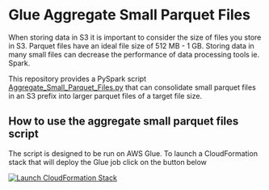# Glue Aggregate Small Parquet Files

When storing data in S3 it is important to consider the size of files you store in S3. Parquet files have an ideal file size of 512 MB - 1 GB. Storing data in many small files can decrease the performance of data processing tools ie. Spark. 

This repository provides a PySpark script [Aggregate_Small_Parquet_Files.py](https://github.com/ev2900/Glue_Aggregate_Small_Files/blob/main/Aggregate_Small_Parquet_Files.py)  that can consolidate small parquet files in an S3 prefix into larger parquet files of a target file size.

## How to use the aggregate small parquet files script

The script is designed to be run on AWS Glue. To launch a CloudFormation stack that will deploy the Glue job click on the button below

[![Launch CloudFormation Stack](https://sharkech-public.s3.amazonaws.com/misc-public/cloudformation-launch-stack.png)](https://console.aws.amazon.com/cloudformation/home#/stacks/new?stackName=agg-small-file-glue-job&templateURL=https://sharkech-public.s3.amazonaws.com/misc-public/Aggregate_Small_Parquet_File_Glue_Job_Deployment.yaml)
